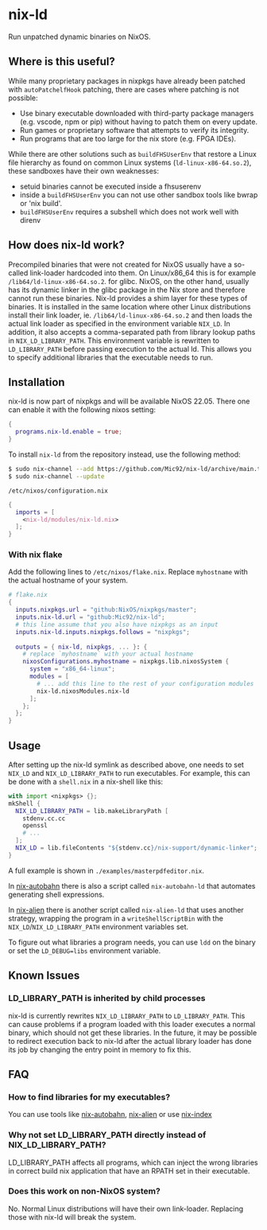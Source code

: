 # nix-ld

Run unpatched dynamic binaries on NixOS.

## Where is this useful?

While many proprietary packages in nixpkgs have already been patched with
`autoPatchelfHook` patching, there are cases where patching is not possible:

- Use binary executable downloaded with third-party package managers (e.g. vscode, npm or pip) without having to patch them on every update.
- Run games or proprietary software that attempts to verify its integrity.
- Run programs that are too large for the nix store (e.g. FPGA IDEs).

While there are other solutions such as `buildFHSUserEnv` that restore a Linux file
hierarchy as found on common Linux systems (`ld-linux-x86-64.so.2`), these
sandboxes have their own weaknesses:

- setuid binaries cannot be executed inside a fhsuserenv
- inside a `buildFHSUserEnv` you can not use other sandbox tools like bwrap or 'nix build'.
- `buildFHSUserEnv` requires a subshell which does not work well with direnv

## How does nix-ld work?

Precompiled binaries that were not created for NixOS usually have a so-called
link-loader hardcoded into  them. On Linux/x86_64 this is for example
`/lib64/ld-linux-x86-64.so.2`.  for glibc. NixOS, on the other hand, usually has
its dynamic linker in the glibc package in the Nix store and therefore cannot
run these binaries. Nix-ld provides a shim layer for these types of binaries. It
is installed in the same location where other Linux distributions install their
link loader, ie. `/lib64/ld-linux-x86-64.so.2` and then loads the actual link
loader as specified in the environment variable `NIX_LD`. In addition, it also
accepts a comma-separated path from library lookup paths in `NIX_LD_LIBRARY_PATH`.
This environment variable is rewritten to `LD_LIBRARY_PATH` before
passing execution to the actual ld. This allows you to specify additional
libraries that the executable needs to run.

## Installation

nix-ld is now part of nixpkgs and will be available NixOS 22.05. There one can enable it with the following
nixos setting:

``` nix
{
  programs.nix-ld.enable = true;
}
```

To install `nix-ld` from the repository instead, use the following method:

```sh
$ sudo nix-channel --add https://github.com/Mic92/nix-ld/archive/main.tar.gz nix-ld
$ sudo nix-channel --update
```

`/etc/nixos/configuration.nix`

```nix
{
  imports = [
    <nix-ld/modules/nix-ld.nix>
  ];
}
```

### With nix flake 

Add the following lines to `/etc/nixos/flake.nix`. Replace `myhostname` with the
actual hostname of your system.

```nix
# flake.nix
{
  inputs.nixpkgs.url = "github:NixOS/nixpkgs/master";
  inputs.nix-ld.url = "github:Mic92/nix-ld";
  # this line assume that you also have nixpkgs as an input
  inputs.nix-ld.inputs.nixpkgs.follows = "nixpkgs";
  
  outputs = { nix-ld, nixpkgs, ... }: {
    # replace `myhostname` with your actual hostname
    nixosConfigurations.myhostname = nixpkgs.lib.nixosSystem {
      system = "x86_64-linux";
      modules = [
        # ... add this line to the rest of your configuration modules
        nix-ld.nixosModules.nix-ld
      ];
    };
  };
}
```


## Usage

After setting up the nix-ld symlink as described above, one needs to  set
`NIX_LD` and `NIX_LD_LIBRARY_PATH` to run executables. For example, this can
be done with a `shell.nix` in a nix-shell like this:

```nix
with import <nixpkgs> {};
mkShell {
  NIX_LD_LIBRARY_PATH = lib.makeLibraryPath [
    stdenv.cc.cc
    openssl
    # ...
  ];
  NIX_LD = lib.fileContents "${stdenv.cc}/nix-support/dynamic-linker";
}
```

A full example is shown in `./examples/masterpdfeditor.nix`.

In [nix-autobahn](https://github.com/Lassulus/nix-autobahn) there is also a
script called `nix-autobahn-ld` that automates generating shell expressions.

In [nix-alien](https://github.com/thiagokokada/nix-alien) there is another
script called `nix-alien-ld` that uses another strategy, wrapping the program in
a `writeShellScriptBin` with the `NIX_LD`/`NIX_LD_LIBRARY_PATH` environment
variables set.

To figure out what libraries a program needs, you can use `ldd` on the binary or
set the `LD_DEBUG=libs` environment variable.

## Known Issues

### LD_LIBRARY_PATH is inherited by child processes

nix-ld is currently rewrites `NIX_LD_LIBRARY_PATH` to `LD_LIBRARY_PATH`. This
can cause problems if a program loaded with this loader executes a normal
binary, which should not get these libraries. In the future, it may be possible
to redirect execution back to nix-ld after the actual library loader has done
its job by changing the entry point in memory to fix this.

## FAQ

### How to find libraries for my executables?

You can use tools like [nix-autobahn](https://github.com/Lassulus/nix-autobahn),
[nix-alien](https://github.com/thiagokokada/nix-alien) or use
[nix-index](https://github.com/bennofs/nix-index)

### Why not set LD_LIBRARY_PATH directly instead of NIX_LD_LIBRARY_PATH?

LD_LIBRARY_PATH affects all programs, which can inject the wrong libraries in
correct build nix application that have an RPATH set in their executable.

### Does this work on non-NixOS system?

No. Normal Linux distributions will have their own link-loader. Replacing those
with nix-ld will break the system.
